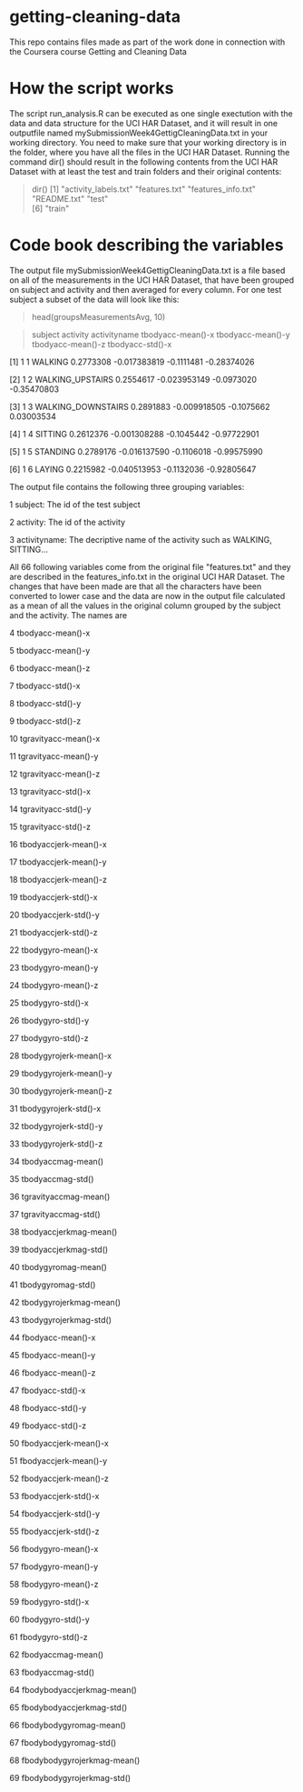 # getting-cleaning-data
This repo contains files made as part of the work done in connection with the Coursera course Getting and Cleaning Data

# How the script works
The script run_analysis.R can be executed as one single exectution with the data and data structure for the UCI HAR Dataset, and it will result in one outputfile named mySubmissionWeek4GettigCleaningData.txt in your working directory.
You need to make sure that your working directory is in the folder, where you have all the files in the UCI HAR Dataset. Running the command dir() should result in the following contents from the UCI HAR Dataset with  at least the test and train folders and their original contents:
> dir()
[1] "activity_labels.txt" "features.txt"        "features_info.txt"   "README.txt"          "test"               
[6] "train"    

# Code book describing the variables
The output file mySubmissionWeek4GettigCleaningData.txt is a file based on all of the measurements in the UCI HAR Dataset, that have been grouped on subject and activity and then averaged for every column. For one test subject a subset of the data will look like this:

> head(groupsMeasurementsAvg, 10)

>   subject activity       activityname tbodyacc-mean()-x tbodyacc-mean()-y tbodyacc-mean()-z tbodyacc-std()-x

[1]        1        1            WALKING         0.2773308      -0.017383819        -0.1111481      -0.28374026

[2]        1        2   WALKING_UPSTAIRS         0.2554617      -0.023953149        -0.0973020      -0.35470803

[3]       1        3 WALKING_DOWNSTAIRS         0.2891883      -0.009918505        -0.1075662       0.03003534

[4]        1        4            SITTING         0.2612376      -0.001308288        -0.1045442      -0.97722901

[5]        1        5           STANDING         0.2789176      -0.016137590        -0.1106018      -0.99575990

[6]        1        6             LAYING         0.2215982      -0.040513953        -0.1132036      -0.92805647



The output file contains the following three grouping variables:

1                      subject: The id of the test subject

2                     activity: The id of the activity

3                 activityname: The decriptive name of the activity such as WALKING, SITTING...

All 66 following variables come from the original file "features.txt" and they are described in the features_info.txt in the original UCI HAR Dataset. The changes that have been made are that all the characters have been converted to lower case and the data are now in the output file calculated as a mean of all the values in the original column grouped by the subject and the activity. The names are

4            tbodyacc-mean()-x

5            tbodyacc-mean()-y

6            tbodyacc-mean()-z

7             tbodyacc-std()-x

8             tbodyacc-std()-y

9             tbodyacc-std()-z

10        tgravityacc-mean()-x

11        tgravityacc-mean()-y

12        tgravityacc-mean()-z

13         tgravityacc-std()-x

14         tgravityacc-std()-y

15         tgravityacc-std()-z

16       tbodyaccjerk-mean()-x

17       tbodyaccjerk-mean()-y

18       tbodyaccjerk-mean()-z

19        tbodyaccjerk-std()-x

20        tbodyaccjerk-std()-y

21        tbodyaccjerk-std()-z

22          tbodygyro-mean()-x

23          tbodygyro-mean()-y

24          tbodygyro-mean()-z

25           tbodygyro-std()-x

26           tbodygyro-std()-y

27           tbodygyro-std()-z

28      tbodygyrojerk-mean()-x

29      tbodygyrojerk-mean()-y

30      tbodygyrojerk-mean()-z

31       tbodygyrojerk-std()-x

32       tbodygyrojerk-std()-y

33       tbodygyrojerk-std()-z

34          tbodyaccmag-mean()

35           tbodyaccmag-std()

36       tgravityaccmag-mean()

37        tgravityaccmag-std()

38      tbodyaccjerkmag-mean()

39       tbodyaccjerkmag-std()

40         tbodygyromag-mean()

41          tbodygyromag-std()

42     tbodygyrojerkmag-mean()

43      tbodygyrojerkmag-std()

44           fbodyacc-mean()-x

45           fbodyacc-mean()-y

46           fbodyacc-mean()-z

47            fbodyacc-std()-x

48            fbodyacc-std()-y

49            fbodyacc-std()-z

50       fbodyaccjerk-mean()-x

51       fbodyaccjerk-mean()-y

52       fbodyaccjerk-mean()-z

53        fbodyaccjerk-std()-x

54        fbodyaccjerk-std()-y

55        fbodyaccjerk-std()-z

56          fbodygyro-mean()-x

57          fbodygyro-mean()-y

58          fbodygyro-mean()-z

59           fbodygyro-std()-x

60           fbodygyro-std()-y

61           fbodygyro-std()-z

62          fbodyaccmag-mean()

63           fbodyaccmag-std()

64  fbodybodyaccjerkmag-mean()

65   fbodybodyaccjerkmag-std()

66     fbodybodygyromag-mean()

67      fbodybodygyromag-std()

68 fbodybodygyrojerkmag-mean()

69  fbodybodygyrojerkmag-std()
